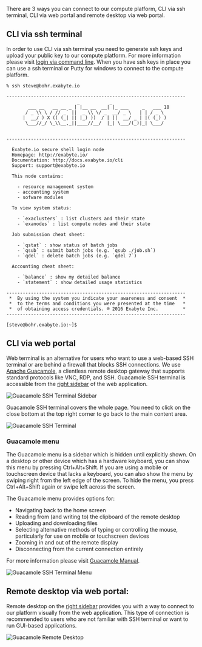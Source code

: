 There are 3 ways you can connect to our compute platform, CLI via ssh terminal, CLI via web portal and remote desktop via web portal.

## CLI via ssh terminal
In order to use CLI via ssh terminal you need to generate ssh keys and upload your public key to our compute platform. For more information please visit [login via command line](../cli/login/#login-via-command-line). When you have ssh keys in place you can use a ssh terminal or Putty for windows to connect to the compute platform.

```
% ssh steve@bohr.exabyte.io

------------------------------------------------------------------
                          _           _
        ___ __   __ __ _ | |__ __  __| |_ ___     _   ___ 18
       / _ \\ \ / // _` ||  _ \\ \/ _  __/ _ \   | | / _ \
      |  __/ ) X (( (_| || |_) ))  / | ||  __/ _ | |( (_) )
       \___//_/ \_\\__,_||____//__/  |_| \___/(_)|_| \___/


------------------------------------------------------------------

  Exabyte.io secure shell login node
  Homepage: http://exabyte.io/
  Documentation: http://docs.exabyte.io/cli
  Support: support@exabyte.io

  This node contains:

    - resource management system
    - accounting system
    - sofware modules

  To view system status:

    - `exaclusters` : list clusters and their state
    - `exanodes` : list compute nodes and their state

  Job submission cheat sheet:

    - `qstat` : show status of batch jobs
    - `qsub` : submit batch jobs (e.g. `qsub ./job.sh`)
    - `qdel` : delete batch jobs (e.g. `qdel 7`)

  Accounting cheat sheet:

    - `balance` : show my detailed balance
    - `statement` : show detailed usage statistics

------------------------------------------------------------------
 *  By using the system you indicate your awareness and consent  *
 *  to the terms and conditions you were presented at the time   *
 *  of obtaining access credentials. ® 2016 Exabyte Inc.         *
------------------------------------------------------------------

[steve@bohr.exabyte.io:~]$
``` 

## CLI via web portal

 Web terminal is an alternative for users who want to use a web-based SSH terminal or are behind a firewall that blocks SSH connections. We use [Apache Guacamole](https://guacamole.incubator.apache.org/), a clientless remote desktop gateway that supports standard protocols like VNC, RDP, and SSH. Guacamole SSH terminal is accessible from the [right sidebar](../getting-started/ui-overview/#account-navigation-right-sidebar) of the web application.

![Guacamole SSH Terminal Sidebar](../images/GuacamoleSSHTerminalSidebar.png "Guacamole SSH Terminal Sidebar")

Guacamole SSH terminal covers the whole page. You need to click on the close bottom at the top right corner to go back to the main content area.

![Guacamole SSH Terminal](../images/GuacamoleSSHTerminal.png "Guacamole SSH Terminal")

### Guacamole menu
The Guacamole menu is a sidebar which is hidden until explicitly shown. On a desktop or other device which has a hardware keyboard, you can show this menu by pressing Ctrl+Alt+Shift. If you are using a mobile or touchscreen device that lacks a keyboard, you can also show the menu by swiping right from the left edge of the screen. To hide the menu, you press Ctrl+Alt+Shift again or swipe left across the screen. 

The Guacamole menu provides options for:

* Navigating back to the home screen
* Reading from (and writing to) the clipboard of the remote desktop
* Uploading and downloading files
* Selecting alternative methods of typing or controlling the mouse, particularly for use on mobile or touchscreen devices
* Zooming in and out of the remote display
* Disconnecting from the current connection entirely

For more information please visit [Guacamole Manual](https://guacamole.incubator.apache.org/doc/gug/using-guacamole.html).

![Guacamole SSH Terminal Menu](../images/GuacamoleSSHTerminalMenu.png "Guacamole SSH Terminal Menu")

## Remote desktop via web portal:
Remote desktop on the [right sidebar](../getting-started/ui-overview/#account-navigation-right-sidebar) provides you with a way to connect to our platform visually from the web application. This type of connection is recommended to users who are not familiar with SSH terminal or want to run GUI-based applications.

![Guacamole Remote Desktop](../images/GuacamoleRemoteDesktop.png "Guacamole Remote Desktop")
